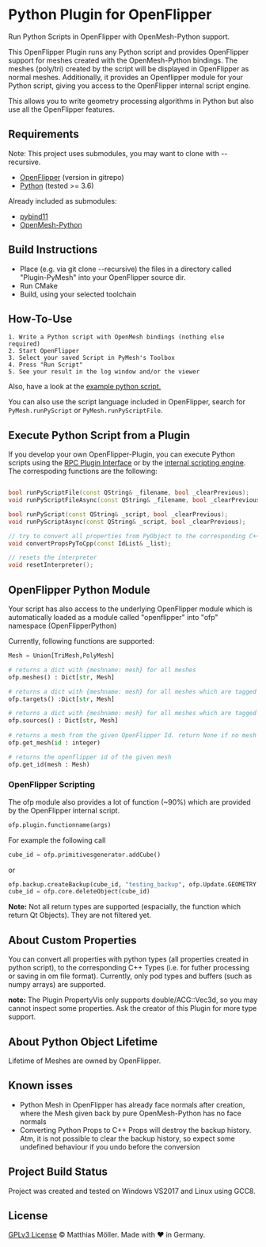 # Python Plugin for OpenFlipper
Run Python Scripts in OpenFlipper with OpenMesh-Python support.

This OpenFlipper Plugin runs any Python script and provides OpenFlipper support for meshes
created with the OpenMesh-Python bindings. 
The meshes (poly/tri) created by the script will be displayed in OpenFlipper as normal meshes.
Additionally, it provides an Openflipper module for your Python script, giving you access
to the OpenFlipper internal script engine.

This allows you to write geometry processing algorithms in Python
but also use all the OpenFlipper features.

## Requirements
Note: This project uses submodules, you may want to clone with --recursive.

- [OpenFlipper](https://www.openflipper.org) (version in gitrepo)
- [Python](https://www.python.org) (tested >= 3.6)

Already included as submodules:
- [pybind11](https://github.com/pybind/pybind11)
- [OpenMesh-Python](https://www.graphics.rwth-aachen.de:9000/OpenMesh/openmesh-python)


## Build Instructions
- Place (e.g. via git clone --recursive) the files in a directory called "Plugin-PyMesh" into your OpenFlipper source dir.
- Run CMake
- Build, using your selected toolchain

## How-To-Use
	1. Write a Python script with OpenMesh bindings (nothing else required)
	2. Start OpenFlipper
	3. Select your saved Script in PyMesh's Toolbox
	4. Press "Run Script"
	5. See your result in the log window and/or the viewer

Also, have a look at the [example python script.](./python_example_script.py)

You can also use the script language included in OpenFlipper, search for
`PyMesh.runPyScript` or `PyMesh.runPyScriptFile`.

## Execute Python Script from a Plugin
If you develop your own OpenFlipper-Plugin, you can execute Python scripts using the [RPC Plugin Interface](http://openflipper.org/Documentation/latest/a00087.html) or by the [internal scripting engine](http://openflipper.org/Documentation/latest/a00119.html).
The correspoding functions are the following:
```cpp

bool runPyScriptFile(const QString& _filename, bool _clearPrevious);
void runPyScriptFileAsync(const QString& _filename, bool _clearPrevious);

bool runPyScript(const QString& _script, bool _clearPrevious);
void runPyScriptAsync(const QString& _script, bool _clearPrevious);

// try to convert all properties from PyObject to the corresponding C++ type
void convertPropsPyToCpp(const IdList& _list);

// resets the interpreter
void resetInterpreter();

```


## OpenFlipper Python Module
Your script has also access to the underlying OpenFlipper module which is automatically
loaded as a module called "openflipper" into "ofp" namespace (OpenFlipperPython)

Currently, following functions are supported:
```python
Mesh = Union[TriMesh,PolyMesh]

# returns a dict with {meshname: mesh} for all meshes
ofp.meshes() : Dict[str, Mesh]

# returns a dict with {meshname: mesh} for all meshes which are tagged as targets
ofp.targets() :Dict[str, Mesh]

# returns a dict with {meshname: mesh} for all meshes which are tagged as sources
ofp.sources() : Dict[str, Mesh]
 
# returns a mesh from the given OpenFlipper Id. return None if no mesh with such an id was found
ofp.get_mesh(id : integer)

# returns the openflipper id of the given mesh
ofp.get_id(mesh : Mesh)

```

### OpenFlipper Scripting
The ofp module also provides a lot of function (~90%) which are provided by the OpenFlipper internal script.
```python
ofp.plugin.functionname(args)
```
For example the following call
```python
cube_id = ofp.primitivesgenerator.addCube()
```
or

```python
ofp.backup.createBackup(cube_id, "testing_backup", ofp.Update.GEOMETRY | ofp.Update.TOPOLOGY)
cube_id = ofp.core.deleteObject(cube_id)
```

__Note:__ Not all return types are supported (espacially, the function which return Qt Objects). They are not filtered yet.


## About Custom Properties
You can convert all properties with python types (all properties created in python script), to the corresponding C++ Types (i.e. for futher processing or saving in om file format).
Currently, only pod types and buffers (such as numpy arrays) are supported.

__note:__ The Plugin PropertyVis only supports double/ACG::Vec3d, so you may cannot inspect some properties. Ask the creator of this Plugin for more type support.
 
## About Python Object Lifetime

Lifetime of Meshes are owned by OpenFlipper.

## Known isses
- Python Mesh in OpenFlipper has already face normals after creation, where the Mesh given back by pure OpenMesh-Python has no face normals
- Converting Python Props to C++ Props will destroy the backup history. Atm, it is not possible to clear the backup history, so expect some undefined behaviour if you undo before the conversion

## Project Build Status
Project was created and tested on Windows VS2017 and Linux using GCC8.

## License
[GPLv3 License](./LICENSE) © Matthias Möller. Made with ♥ in Germany.
